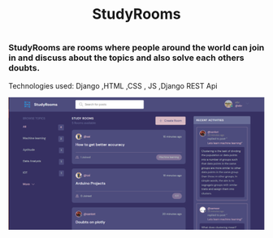 <h1 align='center'>StudyRooms<h1>
<h3>StudyRooms are rooms where people around the world can join in and discuss about the topics and also solve each others doubts.</h3>
<p>Technologies used: Django ,HTML ,CSS , JS ,Django REST Api</p>
<div>
  <img src='home.png'>
</div>
